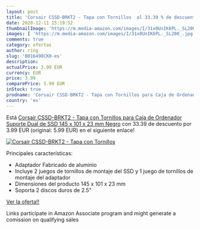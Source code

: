 ```yaml
---
layout: post
title: 'Corsair CSSD-BRKT2 - Tapa con Tornillos  al 33.39 % de descuento'
date: 2020-12-11 15:19:52
thumbnailImage: 'https://m.media-amazon.com/images/I/31x0UnIK6PL._SL200_.jpg'
images: [ 'https://m.media-amazon.com/images/I/31x0UnIK6PL._SL200_.jpg' ]
comments: true
category: ofertas
author: ring
slug: 'B016498CK0-es'
description:
actualPrice: 3.99 EUR
currency: EUR
price: 3.99
comparePrice: 5.99 EUR
inStock: true
prodname: 'Corsair CSSD-BRKT2 - Tapa con Tornillos para Caja de Ordenador  Suporte Dual de SSD  145 x 101 x 23 mm  Negro'
country: 'es'
---
```


Está [Corsair CSSD-BRKT2 - Tapa con Tornillos para Caja de Ordenador  Suporte Dual de SSD  145 x 101 x 23 mm  Negro](https://www.amazon.es/dp/B016498CK0/?tag=tolees-21) con 33.39 de descuento por 3.99 EUR (original: 5.99 EUR) en el siguiente enlace!

[![Corsair CSSD-BRKT2 - Tapa con Tornillos ](https://m.media-amazon.com/images/I/31x0UnIK6PL._SL200_.jpg)](https://www.amazon.es/dp/B016498CK0/?tag=tolees-21)

Principales características:

- Adaptador Fabricado de aluminio
- Incluye 2 juegos de tornillos de montaje del SSD y 1 juego de tornillos de montaje del adaptador
- Dimensiones del producto 145 x 101 x 23 mm
- Soporta 2 discos duros de 2.5"

[Ver la oferta!!](https://www.amazon.es/dp/B016498CK0/?tag=tolees-21)

Links participate in Amazon Associate program and might generate a comission on qualifying sales


